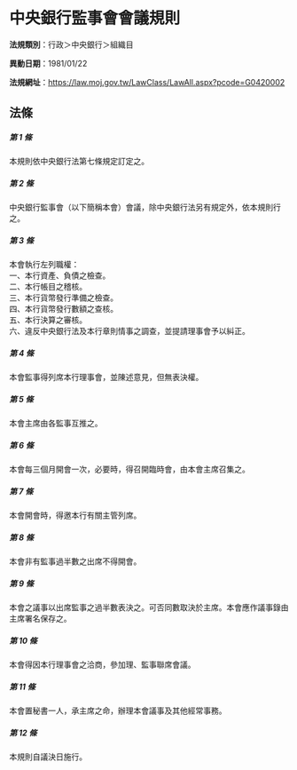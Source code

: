 # 中央銀行監事會會議規則

**法規類別**：行政＞中央銀行＞組織目

**異動日期**：1981/01/22  

**法規網址**：https://law.moj.gov.tw/LawClass/LawAll.aspx?pcode=G0420002





## 法條
##### 第 1 條
本規則依中央銀行法第七條規定訂定之。

##### 第 2 條
中央銀行監事會（以下簡稱本會）會議，除中央銀行法另有規定外，依本規則行之。

##### 第 3 條
本會執行左列職權：  
一、本行資產、負債之檢查。  
二、本行帳目之稽核。  
三、本行貨幣發行準備之檢查。  
四、本行貨幣發行數額之查核。  
五、本行決算之審核。  
六、違反中央銀行法及本行章則情事之調查，並提請理事會予以糾正。

##### 第 4 條
本會監事得列席本行理事會，並陳述意見，但無表決權。

##### 第 5 條
本會主席由各監事互推之。

##### 第 6 條
本會每三個月開會一次，必要時，得召開臨時會，由本會主席召集之。

##### 第 7 條
本會開會時，得邀本行有關主管列席。

##### 第 8 條
本會非有監事過半數之出席不得開會。

##### 第 9 條
本會之議事以出席監事之過半數表決之。可否同數取決於主席。本會應作議事錄由主席署名保存之。

##### 第 10 條
本會得因本行理事會之洽商，參加理、監事聯席會議。

##### 第 11 條
本會置秘書一人，承主席之命，辦理本會議事及其他經常事務。

##### 第 12 條
本規則自議決日施行。


